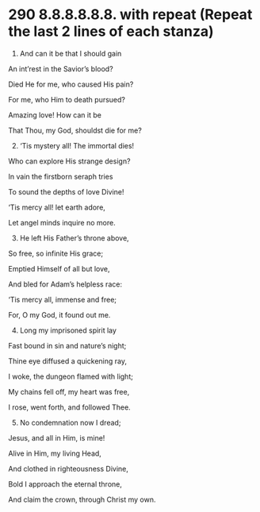 # 290 8.8.8.8.8.8. with repeat (Repeat the last 2 lines of each stanza)

1.  And can it be that I should gain

An int’rest in the Savior’s blood?

Died He for me, who caused His pain?

For me, who Him to death pursued?

Amazing love! How can it be

That Thou, my God, shouldst die for me?

2.  ‘Tis mystery all! The immortal dies!

Who can explore His strange design?

In vain the firstborn seraph tries

To sound the depths of love Divine!

‘Tis mercy all! let earth adore,

Let angel minds inquire no more.

3.  He left His Father’s throne above,

So free, so infinite His grace;

Emptied Himself of all but love,

And bled for Adam’s helpless race:

‘Tis mercy all, immense and free;

For, O my God, it found out me.

4.  Long my imprisoned spirit lay

Fast bound in sin and nature’s night;

Thine eye diffused a quickening ray,

I woke, the dungeon flamed with light;

My chains fell off, my heart was free,

I rose, went forth, and followed Thee.

5.  No condemnation now I dread;

Jesus, and all in Him, is mine!

Alive in Him, my living Head,

And clothed in righteousness Divine,

Bold I approach the eternal throne,

And claim the crown, through Christ my own.

